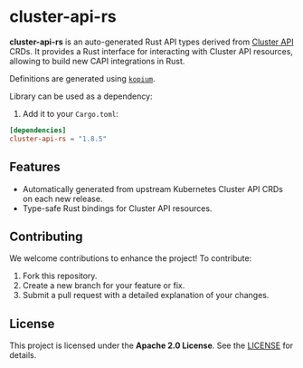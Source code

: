 # cluster-api-rs

**cluster-api-rs** is an auto-generated Rust API types derived from [Cluster API](https://github.com/kubernetes-sigs/cluster-api) CRDs. It provides a Rust interface for interacting with Cluster API resources, allowing to build new CAPI integrations in Rust.

Definitions are generated using [`kopium`](https://github.com/kube-rs/kopium).

Library can be used as a dependency:

1. Add it to your `Cargo.toml`:
```toml
[dependencies]
cluster-api-rs = "1.8.5"
```

## Features

- Automatically generated from upstream Kubernetes Cluster API CRDs on each new release.
- Type-safe Rust bindings for Cluster API resources.

## Contributing

We welcome contributions to enhance the project! To contribute:

1. Fork this repository.
2. Create a new branch for your feature or fix.
3. Submit a pull request with a detailed explanation of your changes.

## License

This project is licensed under the **Apache 2.0 License**. See the [LICENSE](https://github.com/capi-samples/cluster-api-rs/blob/main/LICENSE) for details.
